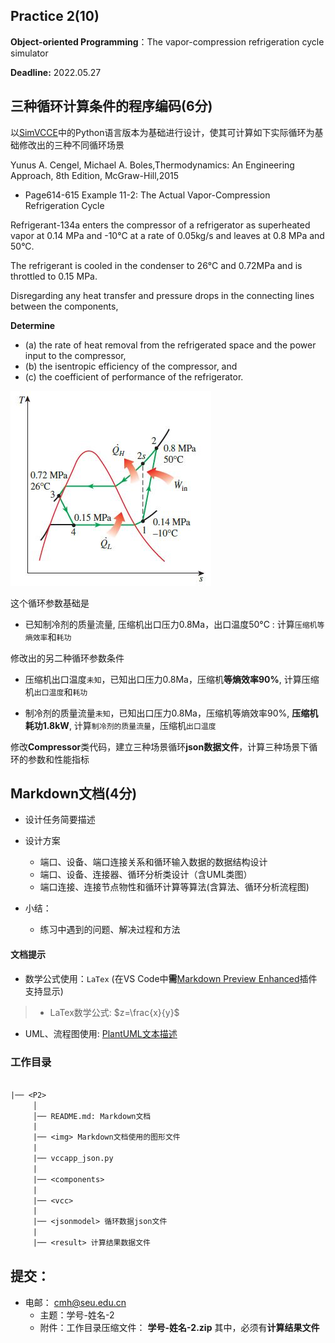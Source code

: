 ## Practice 2(10)

**Object-oriented Programming**：The  vapor-compression refrigeration cycle simulator 

**Deadline:**  2022.05.27

## 三种循环计算条件的程序编码(6分)

以[SimVCCE](https://gitee.com/thermalogic/simvcce)中的Python语言版本为基础进行设计，使其可计算如下实际循环为基础修改出的三种不同循环场景

Yunus A. Cengel, Michael A. Boles,Thermodynamics: An Engineering Approach, 8th Edition, McGraw-Hill,2015

* Page614-615 Example 11-2: The Actual Vapor-Compression Refrigeration Cycle 

Refrigerant-134a enters the compressor of a refrigerator as superheated vapor at 0.14 MPa and -10°C at a rate of 0.05kg/s and leaves at 0.8 MPa and 50°C.

The refrigerant is cooled in the condenser to 26°C and 0.72MPa and is throttled to 0.15 MPa.

Disregarding any heat transfer and pressure drops in the connecting lines between the components, 

**Determine**

* (a) the rate of heat removal from the refrigerated space and the power input to the compressor,
* (b) the isentropic efficiency of the compressor, and
* (c) the coefficient of performance of the refrigerator.

![11-2](./img/avcr_11_2.jpg)

这个循环参数基础是

  * 已知制冷剂的质量流量, 压缩机出口压力0.8Ma，出口温度50°C : 计算`压缩机等熵效率`和`耗功`

修改出的另二种循环参数条件

  * 压缩机出口温度`未知`，已知出口压力0.8Ma，压缩机**等熵效率90%**, 计算压缩机`出口温度`和`耗功`

  * 制冷剂的质量流量`未知`，已知出口压力0.8Ma，压缩机等熵效率90%, **压缩机耗功1.8kW**, 计算`制冷剂的质量流量`，压缩机`出口温度`

修改**Compressor**类代码，建立三种场景循环**json数据文件**，计算三种场景下循环的参数和性能指标 

## Markdown文档(4分)

* 设计任务简要描述

* 设计方案
  * 端口、设备、端口连接关系和循环输入数据的数据结构设计
  * 端口、设备、连接器、循环分析类设计（含UML类图）
  * 端口连接、连接节点物性和循环计算等算法(含算法、循环分析流程图)
 
* 小结：
   * 练习中遇到的问题、解决过程和方法

#### 文档提示

* 数学公式使用：`LaTex` (在VS Code中**需**[Markdown Preview Enhanced](https://shd101wyy.github.io/markdown-preview-enhanced/#/zh-cn/)插件支持显示)

>* LaTex数学公式: $z=\frac{x}{y}$

* UML、流程图使用: [PlantUML文本描述](https://gitee.com/thermalogic/simvcce/tree/B2022/uml)
  
### 工作目录

```txt
 
|── <P2>
     │ 
     │── README.md: Markdown文档
     | 
     |── <img> Markdown文档使用的图形文件
     |
     |── vccapp_json.py
     |
     |── <components> 
     |
     |── <vcc> 
     |
     |── <jsonmodel> 循环数据json文件
     |
     |── <result> 计算结果数据文件 
```  

## 提交：

* 电邮： cmh@seu.edu.cn
  * 主题：学号-姓名-2
  * 附件：工作目录压缩文件： **学号-姓名-2.zip** 其中，必须有**计算结果文件**

 